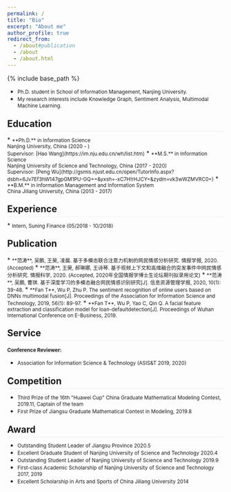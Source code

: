 ```yaml
---
permalink: /
title: "Bio"
excerpt: "About me"
author_profile: true
redirect_from: 
  - /about#publication
  - /about
  - /about.html
---
```

<style>
.page__content p {
    margin: 0 0 0em;
}
p{
    /*margin: 0;*/
    /*padding: -30;*/
    /*line-height: 15px;*/
}
a{
	color:#7c1313;
}
ul{
    /*margin: 0;*/
    /*padding: -30;*/
    line-height: 15px;
    margin-block-start: 0em;
    margin-block-end: 0em;
}
ul li, ol li {
    margin-bottom: 0.em;
}
h1, h2, h3, h4, h5, h6 {
	padding-bottom: 0.2em;
	margin: 1em 0 0.5em;
	border-bottom: 2px solid #f2f3f3;
}
</style>
{% include base_path %} 
* <small> Ph.D. student in School of Information Management, Nanjing University.</small>
* <small> My research interests include Knowledge Graph, Sentiment Analysis, Multimodal Machine Learning.</small>

<h2 id="education"> Education</h2>  
* <small>**Ph.D.** in Information Science<br>
    Nanjing University, China (2020 - )<br>
    Supervisor: [Hao Wang](https://im.nju.edu.cn/wh/list.htm)</small> 
* <small>**M.S.** in Information Science  <br>
    Nanjing University of Science and Technology, China (2017 - 2020)<br>
    Supervisor: [Peng Wu](http://gsmis.njust.edu.cn/open/TutorInfo.aspx?dsbh=6Jv7Ef3hW147gpGM1PU-GQ==&yxsh=-xC7H!rHJCY=&zydm=vk3wWZMVRC0=)</small> 
* <small>**B.M.** in Information Management and Information System<br>
    China Jiliang University, China (2013 - 2017)</small> 

<h2 id="experience">Experience</h2> 
* <small>Intern, Suning Finance (05/2018 - 10/2018)</small> 

<h2 id="publication">Publication</h2> 
* <small>**范涛**, 吴鹏, 王昊, 凌晨. 基于多模态联合注意力机制的网民情感分析研究. 情报学报, 2020. (Accepted) </small> 
* <small>**范涛**, 王昊, 郝琳娜, 王诗琴. 基于视频上下文和高维融合的突发事件中网民情感分析研究. 情报科学, 2020. (Accepted, 2020年全国情报学博士生论坛期刊拟录用论文) </small> 
* <small>**范涛**, 吴鹏, 曹琪. 基于深度学习的多模态融合网民情感识别研究[J]. 信息资源管理学报, 2020, 10(1): 39-48.</small>
* <small>**Fan T**, Wu P, Zhu P. The sentiment recognition of online users based on DNNs multimodal fusion[J]. Proceedings of the Association for Information Science and Technology, 2019, 56(1): 89-97.</small>
* <small>**Fan T**, Wu P, Yao C, Qin Q. A facial feature extraction and classification model for loan-defaultdetection[J]. Proceedings of Wuhan International Conference on E-Business, 2019.</small>


<h2 id="service">Service</h2>  

<small>**Conference Reviewer:**</small>   
* <small>Association for Information Science & Technology (ASIS&T 2019, 2020)</small>  

<h2 id="competition">Competition</h2> 

* <small>Third Prize of the 16th "Huawei Cup" China Graduate Mathematical Modeling Contest, 2019.11, Captain of the team</small>
* <small>First Prize of Jiangsu Graduate Mathematical Contest in Modeling, 2019.8 </small>


<h2 id="award"> Award</h2> 

* <small>Outstanding Student Leader of Jiangsu Province 2020.5</small>
* <small>Excellent Graduate Student of Nanjing University of Science and Technology 2020.4 </small>
* <small>Outstanding Student Leader of Nanjing University of Science and Technology 2019.9 </small>
* <small>First-class Academic Scholarship of Nanjing University of Science and Technology 2017, 2019</small>
* <small>Excellent Scholarship in Arts and Sports of China Jiliang University 2014 </small>


















































